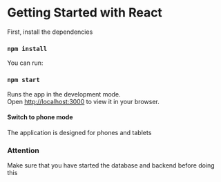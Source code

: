 # Getting Started with React

First, install the dependencies

### `npm install`

You can run:

### `npm start`

Runs the app in the development mode.\
Open [http://localhost:3000](http://localhost:3000) to view it in your browser.

#### Switch to phone mode

The application is designed for phones and tablets

### Attention
Make sure that you have started the database and backend before doing this




